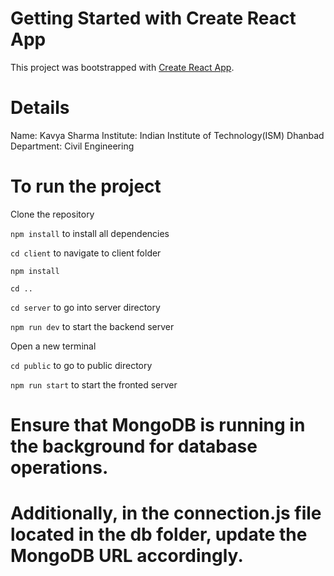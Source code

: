 # Getting Started with Create React App

This project was bootstrapped with [Create React App](https://github.com/facebook/create-react-app).

# Details 
   Name: Kavya Sharma
   Institute: Indian Institute of Technology(ISM) Dhanbad
   Department: Civil Engineering

# To run the project
   
   Clone the repository

   `npm install` to install all dependencies

   `cd client` to navigate to client folder

   `npm install`

   `cd ..`

   `cd server` to go into server directory

   `npm run dev` to start the backend server

   Open a new terminal 

   `cd public` to go to public directory

   `npm run start` to start the fronted server

   # Ensure that MongoDB is running in the background for database operations.
  # Additionally, in the connection.js file located in the db folder, update the MongoDB URL accordingly.


